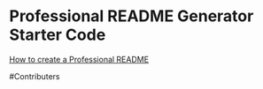 # Professional README Generator Starter Code

[How to create a Professional README](./readme-guide.md)

#Contributers
